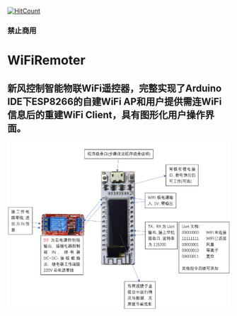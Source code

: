 [![HitCount](http://hits.dwyl.io/Giftia/WiFiRemoter.svg)](http://hits.dwyl.io/Giftia/WiFiRemoter)
### 禁止商用
# WiFiRemoter
## 新风控制智能物联WiFi遥控器，完整实现了Arduino IDE下ESP8266的自建WiFi AP和用户提供需连WiFi信息后的重建WiFi Client，具有图形化用户操作界面。
![image](https://github.com/Giftia/WiFiRemoter/blob/master/pic.jpg)
